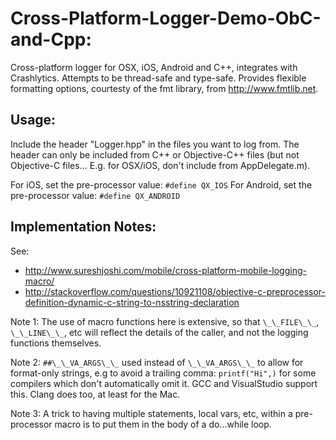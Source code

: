 # Cross-Platform-Logger-Demo-ObC-and-Cpp:

Cross-platform logger for OSX, iOS, Android and C++, integrates with Crashlytics. Attempts to be thread-safe and type-safe. Provides flexible formatting options, courtesty of the fmt library, from http://www.fmtlib.net.

## Usage:

Include the header "Logger.hpp" in the files you want to log from. The header can only be included from C++ or Objective-C++ files (but not Objective-C files... E.g. for OSX/iOS, don't include from AppDelegate.m).  

For iOS, set the pre-processor value: `#define QX_IOS`
For Android, set the pre-processor value: `#define QX_ANDROID`


## Implementation Notes:

See:
* http://www.sureshjoshi.com/mobile/cross-platform-mobile-logging-macro/
* http://stackoverflow.com/questions/10921108/objective-c-preprocessor-definition-dynamic-c-string-to-nsstring-declaration

Note 1: The use of macro functions here is extensive, so that `\_\_FILE\_\_`,
`\_\_LINE\_\_`, etc will reflect the details of the caller, and not the
logging functions themselves.

Note 2: `##\_\_VA_ARGS\_\_` used instead of `\_\_VA_ARGS\_\_` to allow for format-only
strings, e.g to avoid a trailing comma: `printf("Hi",)` for some compilers
which don't automatically omit it. GCC and VisualStudio support this. 
Clang does too, at least for the Mac.

Note 3: A trick to having multiple statements, local vars, etc, within a pre-processor 
macro is to put them in the body of a do...while loop.
